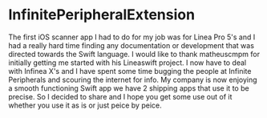 # InfinitePeripheralExtension
The first iOS scanner app I had to do for my job was for Linea Pro 5's and I had a really hard time finding any documentation or development that was directed towards the Swift language. I would like to thank matheuscmpm for initially getting me started with his Lineaswift project.
I now have to deal with Infinea X's and I have spent some time bugging the people at Infinite Peripherals and scouring the internet for info. My company is now enjoying a smooth functioning Swift app we have 2 shipping apps that use it to be precise.
So I decided to share and I hope you get some use out of it whether you use it as is or just peice by peice.
